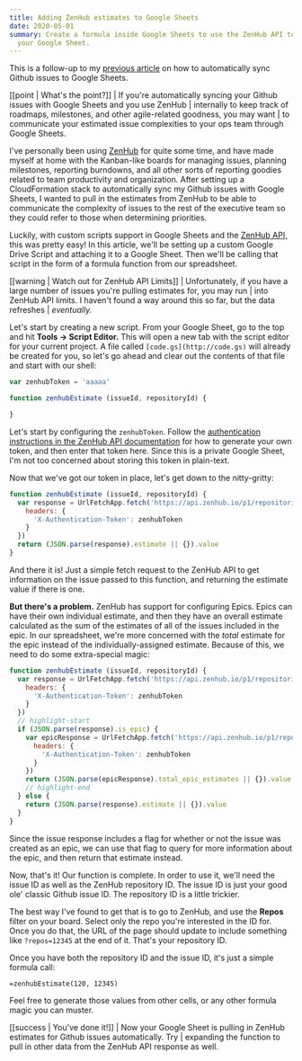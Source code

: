 ```yaml
---
title: Adding ZenHub estimates to Google Sheets
date: 2020-05-01
summary: Create a formula inside Google Sheets to use the ZenHub API to pull issue estimates into
  your Google Sheet.
---
```


This is a follow-up to my [previous article](../automatically-syncing-github-issues-google-sheets/)
on how to automatically sync Github issues to Google Sheets.

[[point | What's the point?]]
| If you're automatically syncing your Github issues with Google Sheets and you use ZenHub
| internally to keep track of roadmaps, milestones, and other agile-related goodness, you may want
| to communicate your estimated issue complexities to your ops team through Google Sheets.

I've personally been using [ZenHub](https://www.zenhub.com/) for quite some time, and have made
myself at home with the Kanban-like boards for managing issues, planning milestones, reporting
burndowns, and all other sorts of reporting goodies related to team productivity and organization.
After setting up a CloudFormation stack to automatically sync my Github issues with Google Sheets, I
wanted to pull in the estimates from ZenHub to be able to communicate the complexity of issues to
the rest of the executive team so they could refer to those when determining priorities.

Luckily, with custom scripts support in Google Sheets and the [ZenHub
API,](https://github.com/ZenHubIO/API) this was pretty easy! In this article, we'll be setting up a
custom Google Drive Script and attaching it to a Google Sheet. Then we'll be calling that script in
the form of a formula function from our spreadsheet.

[[warning | <icon-warning>Watch out for ZenHub API Limits]]
| Unfortunately, if you have a large number of issues you're pulling estimates for, you may run
| into ZenHub API limits. I haven't found a way around this so far, but the data refreshes
| *eventually.*

Let's start by creating a new script. From your Google Sheet, go to the top and hit **Tools → Script
Editor.** This will open a new tab with the script editor for your current project. A file called
`[code.gs](http://code.gs)` will already be created for you, so let's go ahead and clear out the
contents of that file and start with our shell:

```jsx
var zenhubToken = 'aaaaa'

function zenhubEstimate (issueId, repositoryId) {

}
```

Let's start by configuring the `zenhubToken`. Follow the [authentication instructions in the ZenHub
API documentation](https://github.com/ZenHubIO/API#authentication) for how to generate your own
token, and then enter that token here. Since this is a private Google Sheet, I'm not too concerned
about storing this token in plain-text.

Now that we've got our token in place, let's get down to the nitty-gritty:

```jsx
function zenhubEstimate (issueId, repositoryId) {
  var response = UrlFetchApp.fetch('https://api.zenhub.io/p1/repositories/' + repositoryId.toString() + '/issues/' + issueId.toString(), {
    headers: {
      'X-Authentication-Token': zenhubToken
    }
  })
  return (JSON.parse(response).estimate || {}).value
}
```

And there it is! Just a simple fetch request to the ZenHub API to get information on the issue
passed to this function, and returning the estimate value if there is one.

**But there's a problem.** ZenHub has support for configuring Epics. Epics can have their own
individual estimate, and then they have an overall estimate calculated as the sum of the estimates
of all of the issues included in the epic. In our spreadsheet, we're more concerned with the *total*
estimate for the epic instead of the individually-assigned estimate. Because of this, we need to do
some extra-special magic:

```jsx
function zenhubEstimate (issueId, repositoryId) {
  var response = UrlFetchApp.fetch('https://api.zenhub.io/p1/repositories/' + repositoryId.toString() + '/issues/' + issueId.toString(), {
    headers: {
      'X-Authentication-Token': zenhubToken
    }
  })
  // highlight-start
  if (JSON.parse(response).is_epic) {
    var epicResponse = UrlFetchApp.fetch('https://api.zenhub.io/p1/repositories/' + repositoryId.toString() + '/epics/' + issueId.toString(), {
      headers: {
        'X-Authentication-Token': zenhubToken
      }
    })
    return (JSON.parse(epicResponse).total_epic_estimates || {}).value
    // highlight-end
  } else {
    return (JSON.parse(response).estimate || {}).value
  }
}
```

Since the issue response includes a flag for whether or not the issue was created as an epic, we can
use that flag to query for more information about the epic, and then return that estimate instead.

Now, that's it! Our function is complete. In order to use it, we'll need the issue ID as well as the
ZenHub repository ID. The issue ID is just your good ole' classic Github issue ID. The repository ID
is a little trickier.

The best way I've found to get that is to go to ZenHub, and use the **Repos** filter on your board.
Select only the repo you're interested in the ID for. Once you do that, the URL of the page should
update to include something like `?repos=12345` at the end of it. That's your repository ID.

Once you have both the repository ID and the issue ID, it's just a simple formula call:

```
=zenhubEstimate(120, 12345)
```

Feel free to generate those values from other cells, or any other formula magic you can muster.

[[success | <icon-success>You've done it!</icon-success>]]
| Now your Google Sheet is pulling in ZenHub estimates for Github issues automatically. Try
| expanding the function to pull in other data from the ZenHub API response as well.
